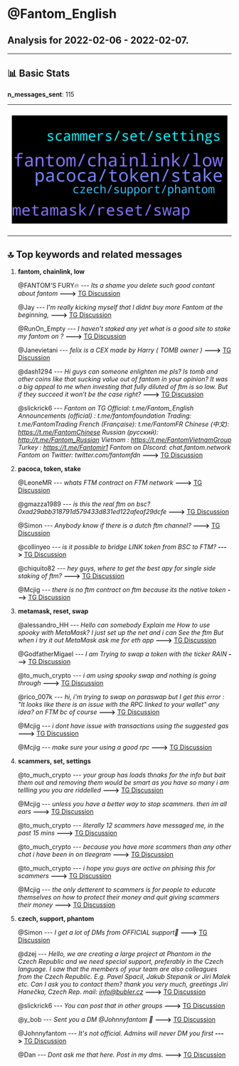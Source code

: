 # **@Fantom_English**
 ## Analysis for **2022-02-06** - **2022-02-07**.

---

## 📊 **Basic Stats**

**n_messages_sent**: 115

---
![wordcloud](Fantom_English_1Days_wordcloud.png)

---


## 🔝 **Top keywords and related messages**

1. **fantom, chainlink, low**

    @FANTOM'S FURY🔥 --- *Its a shame you delete such good contant about fantom* **--->** [TG Discussion](https://t.me/Fantom_English/648669)

    @Jay --- *I'm really kicking myself that l didnt buy more Fantom at the beginning,* **--->** [TG Discussion](https://t.me/Fantom_English/648514)

    @RunOn_Empty --- *I haven't staked any yet what is a good site to stake my fantom on ?* **--->** [TG Discussion](https://t.me/Fantom_English/648475)

    @Janevietani --- *felix is a CEX made by Harry ( TOMB owner )* **--->** [TG Discussion](https://t.me/Fantom_English/648604)

    @dash1294 --- *Hi guys can someone enlighten me pls? Is tomb and other coins like that sucking value out of fantom in your opinion? It was a big appeal to me when investing that fully diluted of ftm is so low. But if they succeed it won’t be the case right?* **--->** [TG Discussion](https://t.me/Fantom_English/647892)

    @slickrick6 --- *Fantom on TG  Official: t.me/Fantom_English Announcements (official) : t.me/fantomfoundation Trading: t.me/FantomTrading French (Française): t.me/FantomFR Chinese (中文): https://t.me/FantomChinese Russian (русский): http://t.me/Fantom_Russian Vietnam : https://t.me/FantomVietnamGroup Turkey : https://t.me/Fantomir1  Fantom on DIscord: chat.fantom.network  Fantom on Twitter: twitter.com/fantomfdn* **--->** [TG Discussion](https://t.me/Fantom_English/647904)

2. **pacoca, token, stake**

    @LeoneMR --- *whats FTM contract on FTM network* **--->** [TG Discussion](https://t.me/Fantom_English/648381)

    @gmazza1989 --- *is this the real ftm on bsc? 0xad29abb318791d579433d831ed122afeaf29dcfe* **--->** [TG Discussion](https://t.me/Fantom_English/648021)

    @Simon --- *Anybody know if there is a dutch ftm channel?* **--->** [TG Discussion](https://t.me/Fantom_English/648165)

    @collinyeo --- *is it possible to bridge LINK token from BSC to FTM?* **--->** [TG Discussion](https://t.me/Fantom_English/648093)

    @chiquito82 --- *hey guys, where to get the best apy for single side staking of ftm?* **--->** [TG Discussion](https://t.me/Fantom_English/648730)

    @Mcjig --- *there is no ftm contract on ftm because its the native token* **--->** [TG Discussion](https://t.me/Fantom_English/648409)

3. **metamask, reset, swap**

    @alessandro_HH --- *Hello can somebody Explain me How to use spooky with MetaMask? I just set up the net and i can See the ftm But when i try it out MetaMask ask me for eth app* **--->** [TG Discussion](https://t.me/Fantom_English/648768)

    @GodfatherMigael --- *I am Trying to swap a token with the ticker RAIN* **--->** [TG Discussion](https://t.me/Fantom_English/648504)

    @to_much_crypto --- *i am using spooky swap and nothing is going through* **--->** [TG Discussion](https://t.me/Fantom_English/648368)

    @rico_007k --- *hi, i'm trying to swap on paraswap but I get this error : "It looks like there is an issue with the RPC linked to your wallet" any idea? on FTM bc of course* **--->** [TG Discussion](https://t.me/Fantom_English/647973)

    @Mcjig --- *i dont have issue with transactions using the suggested gas* **--->** [TG Discussion](https://t.me/Fantom_English/648414)

    @Mcjig --- *make sure your using a good rpc* **--->** [TG Discussion](https://t.me/Fantom_English/648411)

4. **scammers, set, settings**

    @to_much_crypto --- *your group has loads thnaks for the info but bait them out and removing them would be smart as you have so many i am tellling you you are riddelled* **--->** [TG Discussion](https://t.me/Fantom_English/648421)

    @Mcjig --- *unless you have a better way to stop scammers. then im all ears* **--->** [TG Discussion](https://t.me/Fantom_English/648423)

    @to_much_crypto --- *literally 12 scammers have messaged me, in the past 15 mins* **--->** [TG Discussion](https://t.me/Fantom_English/648376)

    @to_much_crypto --- *because you have more scammers than any other chat i have been in on tleegram* **--->** [TG Discussion](https://t.me/Fantom_English/648375)

    @to_much_crypto --- *i hope you guys are active on phising this for scammers* **--->** [TG Discussion](https://t.me/Fantom_English/648374)

    @Mcjig --- *the only detterent to scammers is for people to educate themselves on how to protect their money and quit giving scammers their money* **--->** [TG Discussion](https://t.me/Fantom_English/648365)

5. **czech, support, phantom**

    @Simon --- *I get a lot of DMs from OFFICIAL support🤣* **--->** [TG Discussion](https://t.me/Fantom_English/648185)

    @dzej --- *Hello, we are creating a large project at Phantom in the Czech Republic and we need special support, preferably in the Czech language. I saw that the members of your team are also colleagues from the Czech Republic. E.g. Pavel Spacil, Jakub Stepanik or Jiri Malek etc. Can I ask you to contact them? thank you very much, greetings Jiri Hanečka, Czech Rep. mail: info@bubler.cz* **--->** [TG Discussion](https://t.me/Fantom_English/648085)

    @slickrick6 --- *You can post that in other groups* **--->** [TG Discussion](https://t.me/Fantom_English/648671)

    @y_bob --- *Sent you a DM @Johnnyfantom 🙂* **--->** [TG Discussion](https://t.me/Fantom_English/648207)

    @Johnnyfantom --- *It's not official. Admins will never DM you first* **--->** [TG Discussion](https://t.me/Fantom_English/648188)

    @Dan --- *Dont ask me that here. Post in my dms.* **--->** [TG Discussion](https://t.me/Fantom_English/647946)

